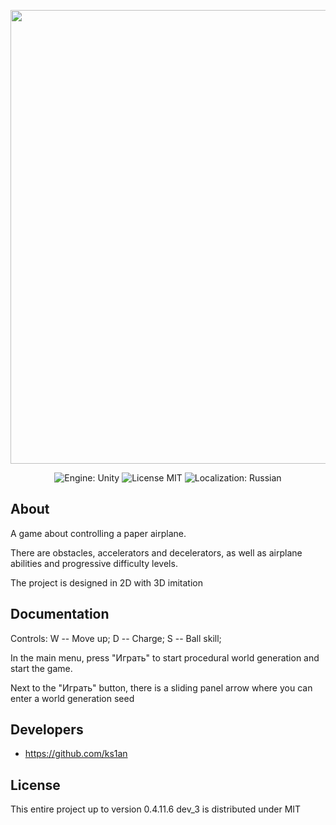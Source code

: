 <p align="center">
      <img src="https://ibb.co/Tqp4r1Gj" width="726">
</p>

<p align="center">
   <img src="" alt="Engine: Unity">
   <img src="" alt="License MIT">
   <img src="" alt="Localization: Russian">
</p>

## About

A game about controlling a paper airplane.

There are obstacles, accelerators and decelerators, as well as airplane abilities and progressive difficulty levels.

The project is designed in 2D with 3D imitation

## Documentation

Controls:
W -- Move up;
D -- Charge;
S -- Ball skill;

In the main menu, press "Играть" to start procedural world generation and start the game.

Next to the "Играть" button, there is a sliding panel arrow where you can enter a world generation seed

## Developers

- https://github.com/ks1an

## License

This entire project up to version 0.4.11.6 dev_3 is distributed under MIT
